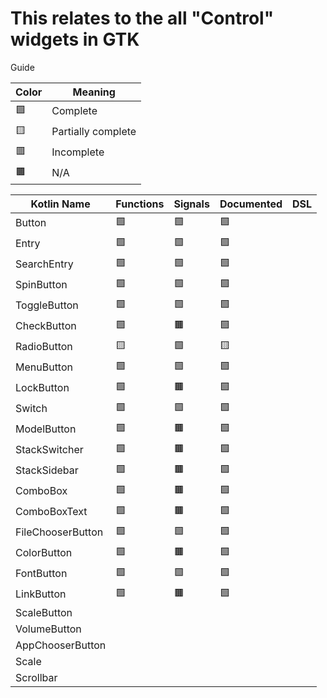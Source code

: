 # This relates to the all "Control" widgets in GTK

Guide

| Color | Meaning             |
| ----- | ------------------- |
| 🟩    | Complete            |
| 🟨    | Partially complete  |
| 🟥    | Incomplete          |
| 🟫    | N/A                 |

| Kotlin Name         | Functions | Signals   | Documented    | DSL |
| ------------------- | --------- | --------- | ------------- | --- |
| Button              | 🟩 | 🟩 | 🟩 |
| Entry               | 🟩 | 🟩 | 🟩 |
| SearchEntry         | 🟩 | 🟩 | 🟩 |
| SpinButton          | 🟩 | 🟩 | 🟩 |
| ToggleButton        | 🟩 | 🟩 | 🟩 |
| CheckButton         | 🟩 | 🟫 | 🟩 |
| RadioButton         | 🟨 | 🟩 | 🟨 |
| MenuButton          | 🟩 | 🟩 | 🟩 |
| LockButton          | 🟩 | 🟫 | 🟩
| Switch              | 🟩 | 🟩 | 🟩
| ModelButton         | 🟩 | 🟫 | 🟩
| StackSwitcher       | 🟩 | 🟫 | 🟩
| StackSidebar        | 🟩 | 🟫 | 🟩
| ComboBox            | 🟩 | 🟫 | 🟩
| ComboBoxText        | 🟩 | 🟫 | 🟩
| FileChooserButton   | 🟩 | 🟩 | 🟩
| ColorButton         | 🟩 | 🟫 | 🟩
| FontButton          | 🟩 | 🟩 | 🟩
| LinkButton          | 🟩 | 🟫 | 🟩
| ScaleButton         |
| VolumeButton        |
| AppChooserButton    |
| Scale               |
| Scrollbar           |